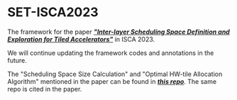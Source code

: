 # SET-ISCA2023

The framework for the paper ***["Inter-layer Scheduling Space Definition and Exploration for Tiled Accelerators"](https://dl.acm.org/doi/10.1145/3579371.3589048)*** in ISCA 2023.

We will continue updating the framework codes and annotations in the future.

The "Scheduling Space Size Calculation" and "Optimal HW-tile Allocation Algorithm" mentioned in the paper can be found in ***[this repo](https://github.com/SET-ISCA2023/Tile-Alloc-Algorithm)***. The same repo is cited in the paper.
